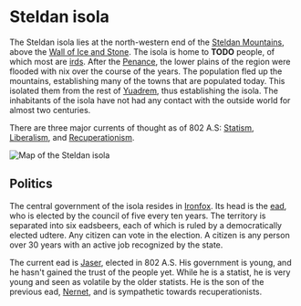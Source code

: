 # Steldan isola
The Steldan isola lies at the north-western end of the [Steldan Mountains](TODO), above the [Wall of Ice and Stone](TODO).
The isola is home to **TODO** people, of which most are [irds](TODO).
After the [Penance](TODO), the lower plains of the region were flooded with nix over the course of the years.
The population fled up the mountains, establishing many of the towns that are populated today.
This isolated them from the rest of [Yuadrem](TODO), thus establishing the isola.
The inhabitants of the isola have not had any contact with the outside world for almost two centuries.

There are three major currents of thought as of 802 A.S: [Statism](politics/statism), [Liberalism](politics/liberalism), and [Recuperationism](politics/recuperationism).

![Map of the Steldan isola](img/steldan_isola_v010.png)

## Politics
The central government of the isola resides in [Ironfox](TODO).
Its head is the [ead](../../../cultures/krudzal/political_hierarchy), who is elected by the council of five every ten years.
The territory is separated into six eadsbeers, each of which is ruled by a democratically elected udtere.
Any citizen can vote in the election.
A citizen is any person over 30 years with an active job recognized by the state.

The current ead is [Jaser](TODO), elected in 802 A.S.
His government is young, and he hasn't gained the trust of the people yet.
While he is a statist, he is very young and seen as volatile by the older statists.
He is the son of the previous ead, [Nernet](TODO), and is sympathetic towards recuperationists.
